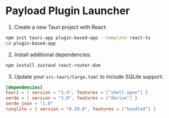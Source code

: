 # Payload Plugin Launcher

1. Create a new Tauri project with React:
```bash
npm init tauri-app plugin-based-app --template react-ts
cd plugin-based-app
```

2. Install additional dependencies:
```bash
npm install zustand react-router-dom
```

3. Update your `src-tauri/Cargo.toml` to include SQLite support:
```toml
[dependencies]
tauri = { version = "1.4", features = ["shell-open"] }
serde = { version = "1.0", features = ["derive"] }
serde_json = "1.0"
rusqlite = { version = "0.29.0", features = ["bundled"] }
```
